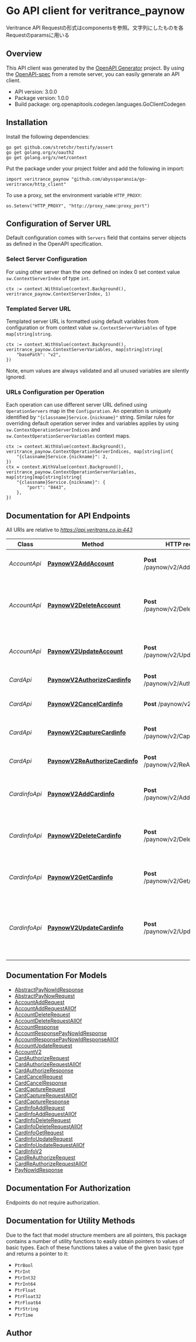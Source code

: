 # Go API client for veritrance_paynow

Veritrance API
Requestの形式はcomponentsを参照。文字列にしたものを各Requestのparamsに用いる


## Overview
This API client was generated by the [OpenAPI Generator](https://openapi-generator.tech) project.  By using the [OpenAPI-spec](https://www.openapis.org/) from a remote server, you can easily generate an API client.

- API version: 3.0.0
- Package version: 1.0.0
- Build package: org.openapitools.codegen.languages.GoClientCodegen

## Installation

Install the following dependencies:

```shell
go get github.com/stretchr/testify/assert
go get golang.org/x/oauth2
go get golang.org/x/net/context
```

Put the package under your project folder and add the following in import:

```golang
import veritrance_paynow "github.com/abyssparanoia/go-veritrance/http_client"
```

To use a proxy, set the environment variable `HTTP_PROXY`:

```golang
os.Setenv("HTTP_PROXY", "http://proxy_name:proxy_port")
```

## Configuration of Server URL

Default configuration comes with `Servers` field that contains server objects as defined in the OpenAPI specification.

### Select Server Configuration

For using other server than the one defined on index 0 set context value `sw.ContextServerIndex` of type `int`.

```golang
ctx := context.WithValue(context.Background(), veritrance_paynow.ContextServerIndex, 1)
```

### Templated Server URL

Templated server URL is formatted using default variables from configuration or from context value `sw.ContextServerVariables` of type `map[string]string`.

```golang
ctx := context.WithValue(context.Background(), veritrance_paynow.ContextServerVariables, map[string]string{
	"basePath": "v2",
})
```

Note, enum values are always validated and all unused variables are silently ignored.

### URLs Configuration per Operation

Each operation can use different server URL defined using `OperationServers` map in the `Configuration`.
An operation is uniquely identified by `"{classname}Service.{nickname}"` string.
Similar rules for overriding default operation server index and variables applies by using `sw.ContextOperationServerIndices` and `sw.ContextOperationServerVariables` context maps.

```
ctx := context.WithValue(context.Background(), veritrance_paynow.ContextOperationServerIndices, map[string]int{
	"{classname}Service.{nickname}": 2,
})
ctx = context.WithValue(context.Background(), veritrance_paynow.ContextOperationServerVariables, map[string]map[string]string{
	"{classname}Service.{nickname}": {
		"port": "8443",
	},
})
```

## Documentation for API Endpoints

All URIs are relative to *https://api.veritrans.co.jp:443*

Class | Method | HTTP request | Description
------------ | ------------- | ------------- | -------------
*AccountApi* | [**PaynowV2AddAccount**](docs/AccountApi.md#paynowv2addaccount) | **Post** /paynow/v2/Add/account | 会員情報を追加します。
*AccountApi* | [**PaynowV2DeleteAccount**](docs/AccountApi.md#paynowv2deleteaccount) | **Post** /paynow/v2/Delete/account | 会員 ID の会員情報を、指定された「退会年月日」に削除します。
*AccountApi* | [**PaynowV2UpdateAccount**](docs/AccountApi.md#paynowv2updateaccount) | **Post** /paynow/v2/Update/account | 会員 ID の「入会年月日」を更新します。
*CardApi* | [**PaynowV2AuthorizeCardinfo**](docs/CardApi.md#paynowv2authorizecardinfo) | **Post** /paynow/v2/Authorize/card | 決済の与信を行います
*CardApi* | [**PaynowV2CancelCardinfo**](docs/CardApi.md#paynowv2cancelcardinfo) | **Post** /paynow/v2/Cancel/card | 決済のキャンセルを行います
*CardApi* | [**PaynowV2CaptureCardinfo**](docs/CardApi.md#paynowv2capturecardinfo) | **Post** /paynow/v2/Capture/card | 決済の売上確定を行います
*CardApi* | [**PaynowV2ReAuthorizeCardinfo**](docs/CardApi.md#paynowv2reauthorizecardinfo) | **Post** /paynow/v2/ReAuthorize/card | 決済の再与信を行います
*CardinfoApi* | [**PaynowV2AddCardinfo**](docs/CardinfoApi.md#paynowv2addcardinfo) | **Post** /paynow/v2/Add/cardinfo | 会員 ID にカード情報を紐付けて登録します
*CardinfoApi* | [**PaynowV2DeleteCardinfo**](docs/CardinfoApi.md#paynowv2deletecardinfo) | **Post** /paynow/v2/Delete/cardinfo | 会員 ID に紐付けられたカード情報を削除します
*CardinfoApi* | [**PaynowV2GetCardinfo**](docs/CardinfoApi.md#paynowv2getcardinfo) | **Post** /paynow/v2/Get/cardinfo | 会員 ID に紐付けられた課金情報を取得します
*CardinfoApi* | [**PaynowV2UpdateCardinfo**](docs/CardinfoApi.md#paynowv2updatecardinfo) | **Post** /paynow/v2/Update/cardinfo | 当該会員 ID、およびカード ID に紐付けられたカード情報を更新します


## Documentation For Models

 - [AbstractPayNowIdResponse](docs/AbstractPayNowIdResponse.md)
 - [AbstractPayNowRequest](docs/AbstractPayNowRequest.md)
 - [AccountAddRequest](docs/AccountAddRequest.md)
 - [AccountAddRequestAllOf](docs/AccountAddRequestAllOf.md)
 - [AccountDeleteRequest](docs/AccountDeleteRequest.md)
 - [AccountDeleteRequestAllOf](docs/AccountDeleteRequestAllOf.md)
 - [AccountResponse](docs/AccountResponse.md)
 - [AccountResponsePayNowIdResponse](docs/AccountResponsePayNowIdResponse.md)
 - [AccountResponsePayNowIdResponseAllOf](docs/AccountResponsePayNowIdResponseAllOf.md)
 - [AccountUpdateRequest](docs/AccountUpdateRequest.md)
 - [AccountV2](docs/AccountV2.md)
 - [CardAuthorizeRequest](docs/CardAuthorizeRequest.md)
 - [CardAuthorizeRequestAllOf](docs/CardAuthorizeRequestAllOf.md)
 - [CardAuthorizeResponse](docs/CardAuthorizeResponse.md)
 - [CardCancelRequest](docs/CardCancelRequest.md)
 - [CardCancelResponse](docs/CardCancelResponse.md)
 - [CardCaptureRequest](docs/CardCaptureRequest.md)
 - [CardCaptureRequestAllOf](docs/CardCaptureRequestAllOf.md)
 - [CardCaptureResponse](docs/CardCaptureResponse.md)
 - [CardInfoAddRequest](docs/CardInfoAddRequest.md)
 - [CardInfoAddRequestAllOf](docs/CardInfoAddRequestAllOf.md)
 - [CardInfoDeleteRequest](docs/CardInfoDeleteRequest.md)
 - [CardInfoDeleteRequestAllOf](docs/CardInfoDeleteRequestAllOf.md)
 - [CardInfoGetRequest](docs/CardInfoGetRequest.md)
 - [CardInfoUpdateRequest](docs/CardInfoUpdateRequest.md)
 - [CardInfoUpdateRequestAllOf](docs/CardInfoUpdateRequestAllOf.md)
 - [CardInfoV2](docs/CardInfoV2.md)
 - [CardReAuthorizeRequest](docs/CardReAuthorizeRequest.md)
 - [CardReAuthorizeRequestAllOf](docs/CardReAuthorizeRequestAllOf.md)
 - [PayNowIdResponse](docs/PayNowIdResponse.md)


## Documentation For Authorization

 Endpoints do not require authorization.


## Documentation for Utility Methods

Due to the fact that model structure members are all pointers, this package contains
a number of utility functions to easily obtain pointers to values of basic types.
Each of these functions takes a value of the given basic type and returns a pointer to it:

* `PtrBool`
* `PtrInt`
* `PtrInt32`
* `PtrInt64`
* `PtrFloat`
* `PtrFloat32`
* `PtrFloat64`
* `PtrString`
* `PtrTime`

## Author



